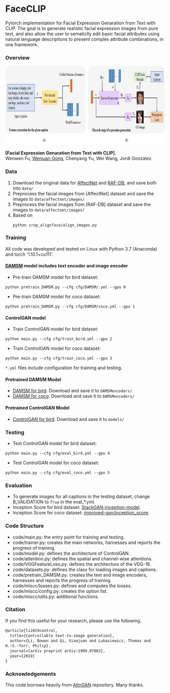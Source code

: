 # FaceCLIP 
Pytorch implementation for Facial Expression Genaration from Text with CLIP. The goal is to generate realistic facial expression images from pure text, and also allow the user to sematiclly edit basic facial attributes using natural language descriptions to present complex attribute combinations, in one framework. 

### Overview
<img src="archi.png" width="900px" height="248px"/>

**[Facial Expression Genaration from Text with CLIP].**  
Wenwen Fu, [Wenjuan Gong](https://www.wenjuangong.com/), Chenyang Yu, Wei Wang, Jordi Gonzalez.

### Data

1. Download the original data for [AffectNet](http://mohammadmahoor.com/affectnet/) and [RAF-DB](http://www.whdeng.cn/raf/model1.html), and save both into `data/`
2. Preprocess the facial images from [AffectNet] dataset and save the images to `data/affectnet/images/`
3. Preprocess the facial images from [RAF-DB] dataset and save the images to `data/affectnet/images/`
4. Based on
     ```
    python crop_alignface/align_images.py
    ```

### Training
All code was developed and tested on Linux with Python 3.7 (Anaconda) and torch '1.10.1+cu111'.

#### [DAMSM](https://github.com/taoxugit/AttnGAN) model includes text encoder and image encoder
- Pre-train DAMSM model for bird dataset:
```
python pretrain_DAMSM.py --cfg cfg/DAMSM/.yml --gpu 0
```
- Pre-train DAMSM model for coco dataset: 
```
python pretrain_DAMSM.py --cfg cfg/DAMSM/coco.yml --gpu 1
```
#### ControlGAN model 
- Train ControlGAN model for bird dataset:
```
python main.py --cfg cfg/train_bird.yml --gpu 2
```
- Train ControlGAN model for coco dataset: 
```
python main.py --cfg cfg/train_coco.yml --gpu 3
```

`*.yml` files include configuration for training and testing.


#### Pretrained DAMSM Model
- [DAMSM for bird](https://drive.google.com/file/d/1dbdCgaYr3z80OVvISTbScSy5eOSqJVxv/view?usp=sharing). Download and save it to `DAMSMencoders/`
- [DAMSM for coco](https://drive.google.com/file/d/1k8FsZFQrrye4Ght1IVeuphFMhgFwOxTx/view?usp=sharing). Download and save it to `DAMSMencoders/`
#### Pretrained ControlGAN Model
- [ControlGAN for bird](https://drive.google.com/file/d/1g1Kx5-hUXfJOGlw2YK3oVa5C9IoQpnA_/view?usp=sharing). Download and save it to `models/`

### Testing
- Test ControlGAN model for bird dataset:
```
python main.py --cfg cfg/eval_bird.yml --gpu 4
```
- Test ControlGAN model for coco dataset: 
```
python main.py --cfg cfg/eval_coco.yml --gpu 5
```
### Evaluation

- To generate images for all captions in the testing dataset, change B_VALIDATION to `True` in the eval_*.yml. 
- Inception Score for bird dataset: [StackGAN-inception-model](https://github.com/hanzhanggit/StackGAN-inception-model).
- Inception Score for coco dataset: [improved-gan/inception_score](https://github.com/openai/improved-gan/tree/master/inception_score).

### Code Structure
- code/main.py: the entry point for training and testing.
- code/trainer.py: creates the main networks, harnesses and reports the progress of training.
- code/model.py: defines the architecture of ControlGAN.
- code/attention.py: defines the spatial and channel-wise attentions.
- code/VGGFeatureLoss.py: defines the architecture of the VGG-16.
- code/datasets.py: defines the class for loading images and captions.
- code/pretrain_DAMSM.py: creates the text and image encoders, harnesses and reports the progress of training. 
- code/miscc/losses.py: defines and computes the losses.
- code/miscc/config.py: creates the option list.
- code/miscc/utils.py: additional functions.

### Citation

If you find this useful for your research, please use the following.

```
@article{li2019control,
  title={Controllable text-to-image generation},
  author={Li, Bowen and Qi, Xiaojuan and Lukasiewicz, Thomas and H.~S.~Torr, Philip},
  journal={arXiv preprint arXiv:1909.07083},
  year={2019}
}
```

### Acknowledgements
This code borrows heavily from [AttnGAN](https://github.com/taoxugit/AttnGAN) repository. Many thanks.
